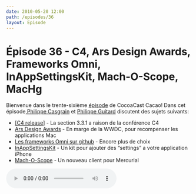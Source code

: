 ```yaml
---
date: 2010-05-20 12:00
path: /episodes/36
layout: Episode
---
```

# Épisode 36 - C4, Ars Design Awards, Frameworks Omni, InAppSettingsKit, Mach-O-Scope, MacHg
<p>Bienvenue dans le trente-sixième <a href="https://archive.org/download/cacaocast/cacaocast_36.mp3" title="CocoaCast Cacao Episode 35">épisode</a> de CocoaCast Cacao! Dans cet épisode,<a href="http://www.twitter.com/philippec" title="Philippe Casgrain sur Twitter">Philippe Casgrain</a> et <a href="http://www.twitter.com/philippeguitard" title="Philippe Guitard sur Twitter">Philippe Guitard</a> discutent des sujets suivants:</p>
<ul><li><a href="http://rentzsch.tumblr.com/post/592949476/c4-release" title="[C4 release]">[C4 release]</a> - La section 3.3.1 a raison de la conférence C4</li>
<li><a href="http://arstechnica.com/apple/news/2010/05/2010-ars-design-awards-nominations.ars" title="Ars Design Awards">Ars Design Awards</a> - En marge de la WWDC, pour recompenser les applications Mac</li>
<li><a href="http://github.com/omnigroup/OmniGroup" title="Les frameworks Omni sur github">Les frameworks Omni sur github</a> - Encore plus de choix</li>
<li><a href="http://www.inappsettingskit.com/home" title="InAppSettingsKit">InAppSettingsKit</a> - Un kit pour ajouter des &ldquo;settings&rdquo; a votre application iPhone</li>
<li><a href="http://github.com/smorr/Mach-O-Scope" title="Mach-O-Scope">Mach-O-Scope</a> - Un nouveau client pour Mercurial</li>
</ul>
<p><audio controls><source src="https://archive.org/download/cacaocast/cacaocast_36.mp3" type="audio/mpeg"><source src="https://archive.org/download/cacaocast/cacaocast_36.mp3" type="audio/mp4">Votre navigateur ne supporte pas l'élément audio / Your browser does not support the audio element.</audio></p>
